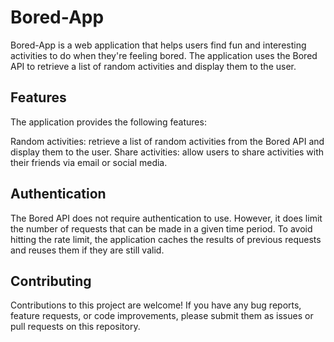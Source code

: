 # Bored-App

Bored-App is a web application that helps users find fun and interesting activities to do when they're feeling bored. The application uses the Bored API to retrieve a list of random activities and display them to the user.

## Features
The application provides the following features:

Random activities: retrieve a list of random activities from the Bored API and display them to the user.
Share activities: allow users to share activities with their friends via email or social media.

## Authentication
The Bored API does not require authentication to use. However, it does limit the number of requests that can be made in a given time period. To avoid hitting the rate limit, the application caches the results of previous requests and reuses them if they are still valid.

## Contributing
Contributions to this project are welcome! If you have any bug reports, feature requests, or code improvements, please submit them as issues or pull requests on this repository.
